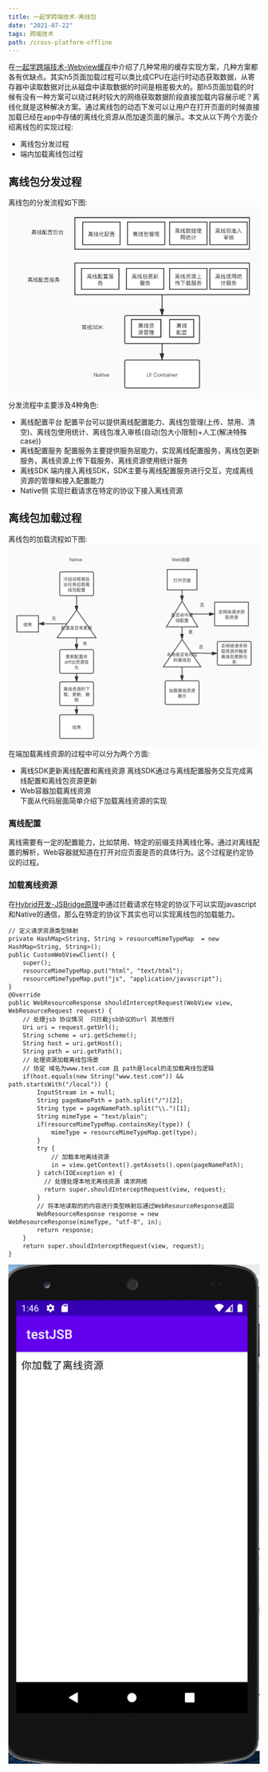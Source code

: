 ```yaml
---
title: 一起学跨端技术-离线包
date: "2021-07-22"
tags: 跨端技术
path: /cross-platform-offline
---
```


在[一起学跨端技术-Webview缓存](https://icantunderstand.github.io/blog/webview-store)中介绍了几种常用的缓存实现方案，几种方案都各有优缺点。其实h5页面加载过程可以类比成CPU在运行时动态获取数据，从寄存器中读取数据对比从磁盘中读取数据的时间是相差极大的。那h5页面加载的时候有没有一种方案可以绕过耗时较大的网络获取数据阶段直接加载内容展示呢？离线化就是这种解决方案。通过离线包的动态下发可以让用户在打开页面的时候直接加载已经在app中存储的离线化资源从而加速页面的展示。本文从以下两个方面介绍离线包的实现过程:
* 离线包分发过程
* 端内加载离线包过程

## 离线包分发过程
离线包的分发流程如下图:
![分发](./crossPlatformStatic/crossPlatformOffline/broadcast.png)  
分发流程中主要涉及4种角色:
* 离线配置平台 配置平台可以提供离线配置能力、离线包管理(上传、禁用、清空)、离线包使用统计、离线包准入审核(自动(包大小限制)+人工(解决特殊case))
* 离线配置服务 配置服务主要提供服务层能力，实现离线配置服务，离线包更新服务，离线资源上传下载服务、离线资源使用统计服务
* 离线SDK 端内接入离线SDK，SDK主要与离线配置服务进行交互，完成离线资源的管理和接入配置能力
* Native侧  实现拦截请求在特定的协议下接入离线资源
## 离线包加载过程
离线包的加载流程如下图: 
![加载](./crossPlatformStatic/crossPlatformOffline/load.png)
在端加载离线资源的过程中可以分为两个方面:
* 离线SDK更新离线配置和离线资源 离线SDK通过与离线配置服务交互完成离线配置和离线包资源更新
* Web容器加载离线资源  
下面从代码层面简单介绍下加载离线资源的实现

### 离线配置
离线需要有一定的配置能力，比如禁用、特定的前缀支持离线化等。通过对离线配置的解析，Web容器就知道在打开对应页面是否的具体行为。这个过程是约定协议的过程。
### 加载离线资源
在[Hybrid开发-JSBridge原理](https://icantunderstand.github.io/blog/jsbridge)中通过拦截请求在特定的协议下可以实现javascript和Native的通信，那么在特定的协议下其实也可以实现离线包的加载能力。

    // 定义请求资源类型映射
    private HashMap<String, String > resourceMimeTypeMap  = new HashMap<String, String>();
    public CustomWebViewClient() {
        super();
        resourceMimeTypeMap.put("html", "text/html");
        resourceMimeTypeMap.put("js", "application/javascript");
    }
    @Override
    public WebResourceResponse shouldInterceptRequest(WebView view, WebResourceRequest request) {
        // 处理jsb 协议情况  只拦截jsb协议的url 其他放行
        Uri uri = request.getUrl();
        String scheme = uri.getScheme();
        String host = uri.getHost();
        String path = uri.getPath();
        // 处理资源加载离线包场景
        // 协定 域名为www.test.com 且 path是local的走加载离线包逻辑
        if(host.equals(new String("www.test.com")) && path.startsWith("/local")) {
            InputStream in = null;
            String pageNamePath = path.split("/")[2];
            String type = pageNamePath.split("\\.")[1];
            String mimeType = "text/plain";
            if(resourceMimeTypeMap.containsKey(type)) {
                mimeType = resourceMimeTypeMap.get(type);
            }
            try {
                // 加载本地离线资源
                in = view.getContext().getAssets().open(pageNamePath);
            } catch(IOException e) {
              // 处理处理本地无离线资源 请求网络
              return super.shouldInterceptRequest(view, request);
            }
            // 将本地读取的的内容进行类型映射后通过WebResourceResponse返回
            WebResourceResponse response = new WebResourceResponse(mimeType, "utf-8", in);
            return response;
        }
        return super.shouldInterceptRequest(view, request);
    }

![成功加载离线资源](./crossPlatformStatic/crossPlatformOffline/loadsuccess.png)